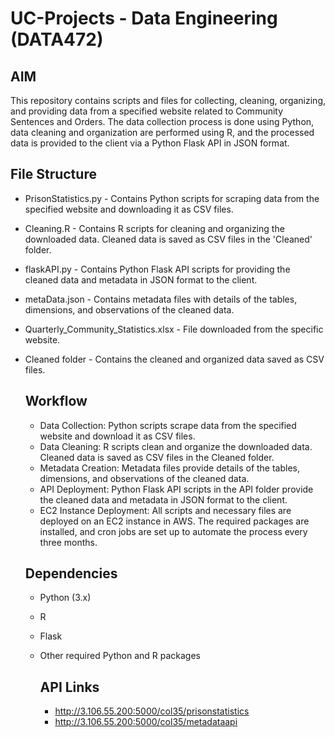 # UC-Projects - Data Engineering (DATA472)
## AIM
This repository contains scripts and files for collecting, cleaning, organizing, and providing data from a specified website related to Community Sentences and Orders. The data collection process is done using Python, data cleaning and organization are performed using R, and the processed data is provided to the client via a Python Flask API in JSON format.

## File Structure
- PrisonStatistics.py - Contains Python scripts for scraping data from the specified website and downloading it as CSV files.
- Cleaning.R - Contains R scripts for cleaning and organizing the downloaded data. Cleaned data is saved as CSV files in the 'Cleaned' folder.
- flaskAPI.py - Contains Python Flask API scripts for providing the cleaned data and metadata in JSON format to the client.
- metaData.json - Contains metadata files with details of the tables, dimensions, and observations of the cleaned data.
- Quarterly_Community_Statistics.xlsx - File downloaded from the specific website.
- Cleaned folder - Contains the cleaned and organized data saved as CSV files.

  ## Workflow
  - Data Collection: Python scripts scrape data from the specified website and download it as CSV files.
  - Data Cleaning: R scripts clean and organize the downloaded data. Cleaned data is saved as CSV files in the Cleaned folder.
  - Metadata Creation: Metadata files provide details of the tables, dimensions, and observations of the cleaned data.
  - API Deployment: Python Flask API scripts in the API folder provide the cleaned data and metadata in JSON format to the client.
  - EC2 Instance Deployment: All scripts and necessary files are deployed on an EC2 instance in AWS. The required packages are installed, and cron jobs are set up to automate the process every three months.
 
  ## Dependencies
  - Python (3.x)
  - R
  - Flask
  - Other required Python and R packages
 
    ## API Links
    - http://3.106.55.200:5000/col35/prisonstatistics
    - http://3.106.55.200:5000/col35/metadataapi
